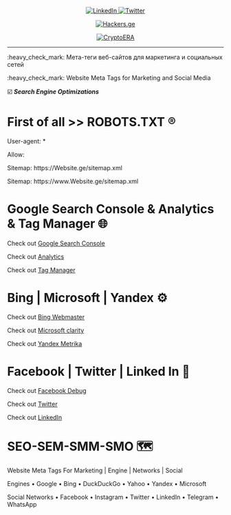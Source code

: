 <div class="icon-container">
 <p align="center">
<a href="https://www.linkedin.com/in/khetaguridimitri" target="_blank" rel="noopener noreferrer">
  <img style="max-width: 100%;" src="https://img.shields.io/badge/LinkedIn-0077B5?style=for-the-badge&logo=linkedin&logoColor=white" alt="LinkedIn">
</a>
<a href="https://www.twitter.com/xetaguridimitri" target="_blank" rel="noopener noreferrer">
  <img style="max-width: 100%;" src="https://img.shields.io/badge/Twitter-1DA1F2?style=for-the-badge&logo=twitter&logoColor=white" alt="Twitter">
</a>
</div>
   <p align="center">
<a href="https://hackers.ge" target="_blank" rel="noopener noreferrer">
  <img style="max-width: 100%;" src="https://media.giphy.com/media/NcSRM70PbxRbR0PMZJ/giphy.gif" alt="Hackers.ge">
</a>
     </p>
   <p align="center">
<a href="https://www.gate.io/ref/3301721" target="_blank" rel="noopener noreferrer">
  <img style="max-width: 100%;" src="https://media.giphy.com/media/r5PH7oEtPW7hCnZiWN/giphy.gif" alt="CryptoERA">
</a>
     </p> 
<hr>

<p> :heavy_check_mark:  Мета-теги веб-сайтов для маркетинга и социальных сетей</p>
<p> :heavy_check_mark:  Website Meta Tags for Marketing and Social Media</p>

:ballot_box_with_check: ***Search Engine Optimizations***

# First of all >> ROBOTS.TXT :registered:

<p>User-agent: * </p> <p>Allow: </p> <p>Sitemap: https://Website.ge/sitemap.xml</p> <p>Sitemap: https://www.Website.ge/sitemap.xml</p>

# Google Search Console & Analytics & Tag Manager :globe_with_meridians:

<p>Check out <a href="https://search.google.com/search-console/about" target="_blank" > Google Search Console</a></p>

<p>Check out <a href="https://analytics.google.com/analytics/web/" target="_blank" > Analytics</a></p>

<p>Check out <a href="https://marketingplatform.google.com/about/tag-manager" target="_blank" > Tag Manager</a></p>

# Bing | Microsoft | Yandex :gear:

<p>Check out <a href="https://www.bing.com/webmasters/about" target="_blank" > Bing Webmaster</a></p>

<p>Check out <a href="https://clarity.microsoft.com/" target="_blank" > Microsoft clarity</a></p>

<p>Check out <a href="https://metrika.yandex.ru/promo?" target="_blank" > Yandex Metrika</a></p>

# Facebook | Twitter | Linked In :busts_in_silhouette:

<p>Check out <a href="https://developers.facebook.com/tools/debug/" target="_blank" > Facebook Debug</a></p>

<p>Check out <a href="https://cards-dev.twitter.com/validator" target="_blank" > Twitter </a></p>

<p>Check out <a href="https://www.linkedin.com/post-inspector/" target="_blank" > LinkedIn </a></p>

# SEO-SEM-SMM-SMO :world_map:

Website Meta Tags For Marketing | Engine | Networks | Social

Engines
  • Google
  • Bing
  • DuckDuckGo
  • Yahoo
  • Yandex
  • Microsoft
 
 Social Networks
  • Facebook
  • Instagram
  • Twitter
  • LinkedIn
  • Telegram
  • WhatsApp
